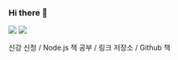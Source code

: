### Hi there 👋

 <img src="https://img.shields.io/badge/Python-3776AB?style=flat&logo=Python&logoColor=white"/>  <img src="https://img.shields.io/badge/JavaScript-F7DF1E?style=flat&logo=JavaScript&logoColor=white"/>

 신강 신청 / Node.js 책 공부 / 링크 저장소 / Github 책
 
<!--
**HyeeunKim07/HyeeunKim07** is a ✨ _special_ ✨ repository because its `README.md` (this file) appears on your GitHub profile.
https://simpleicons.org/?q=pytho
Here are some ideas to get you started:

- 🔭 I’m currently working on ...
- 🌱 I’m currently learning ...
- 👯 I’m looking to collaborate on ...
- 🤔 I’m looking for help with ...
- 💬 Ask me about ...
- 📫 How to reach me: ...
- 😄 Pronouns: ...
- ⚡ Fun fact: ...
-->
